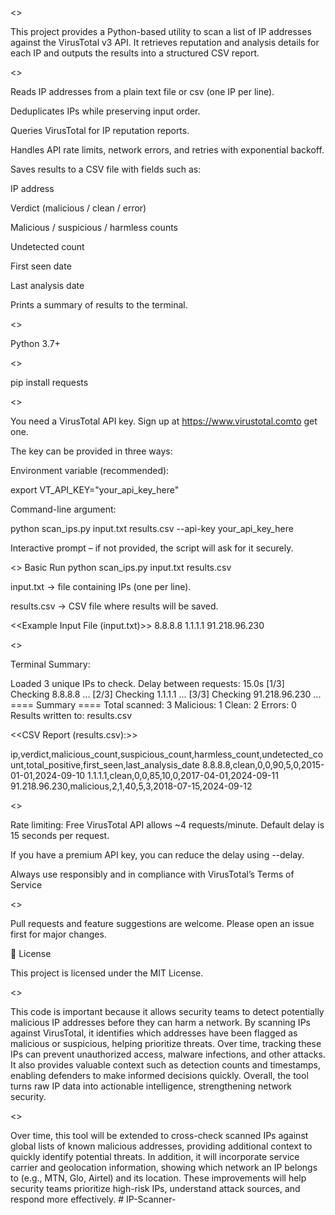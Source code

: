 <<VirusTotal IP Scanner>>

This project provides a Python-based utility to scan a list of IP addresses against the VirusTotal v3 API. It retrieves reputation and analysis details for each IP and outputs the results into a structured CSV report.

<<Features>>

Reads IP addresses from a plain text file or csv  (one IP per line).

Deduplicates IPs while preserving input order.

Queries VirusTotal for IP reputation reports.

Handles API rate limits, network errors, and retries with exponential backoff.

Saves results to a CSV file with fields such as:

IP address

Verdict (malicious / clean / error)

Malicious / suspicious / harmless counts

Undetected count

First seen date

Last analysis date

Prints a summary of results to the terminal.

<<Requirements>>

Python 3.7+

<<Dependencies>>

pip install requests

 <<API Key Setup>>

You need a VirusTotal API key.
Sign up at https://www.virustotal.comto get one.

The key can be provided in three ways:

Environment variable (recommended):

export VT_API_KEY="your_api_key_here"


Command-line argument:

python scan_ips.py input.txt results.csv --api-key your_api_key_here


Interactive prompt – if not provided, the script will ask for it securely.

 <<Usage>>
Basic Run
python scan_ips.py input.txt results.csv


input.txt → file containing IPs (one per line).

results.csv → CSV file where results will be saved.

<<Example Input File (input.txt)>>
8.8.8.8
1.1.1.1
91.218.96.230

 <<Example Output>>

Terminal Summary:

Loaded 3 unique IPs to check. Delay between requests: 15.0s
[1/3] Checking 8.8.8.8 ...
[2/3] Checking 1.1.1.1 ...
[3/3] Checking 91.218.96.230 ...
==== Summary ====
Total scanned: 3
Malicious: 1
Clean: 2
Errors: 0
Results written to: results.csv


<<CSV Report (results.csv):>>

ip,verdict,malicious_count,suspicious_count,harmless_count,undetected_count,total_positive,first_seen,last_analysis_date
8.8.8.8,clean,0,0,90,5,0,2015-01-01,2024-09-10
1.1.1.1,clean,0,0,85,10,0,2017-04-01,2024-09-11
91.218.96.230,malicious,2,1,40,5,3,2018-07-15,2024-09-12

<<Notes>>

Rate limiting: Free VirusTotal API allows ~4 requests/minute. Default delay is 15 seconds per request.

If you have a premium API key, you can reduce the delay using --delay.

Always use responsibly and in compliance with VirusTotal’s Terms of Service

 <<Contributing>>

Pull requests and feature suggestions are welcome. Please open an issue first for major changes.

📄 License

This project is licensed under the MIT License.

<<Importance of the IP Scanner>>

This code is important because it allows security teams to detect potentially malicious IP addresses before they can harm a network. By scanning IPs against VirusTotal, it identifies which addresses have been flagged as malicious or suspicious, helping prioritize threats. Over time, tracking these IPs can prevent unauthorized access, malware infections, and other attacks. It also provides valuable context such as detection counts and timestamps, enabling defenders to make informed decisions quickly. Overall, the tool turns raw IP data into actionable intelligence, strengthening network security.

<<Future Enhancements>>

Over time, this tool will be extended to cross-check scanned IPs against global lists of known malicious addresses, providing additional context to quickly identify potential threats. In addition, it will incorporate service carrier and geolocation information, showing which network an IP belongs to (e.g., MTN, Glo, Airtel) and its location. These improvements will help security teams prioritize high-risk IPs, understand attack sources, and respond more effectively.
#   I P - S c a n n e r -  
 